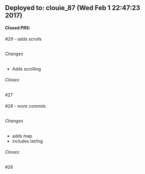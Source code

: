 ## Deployed to: clouie_87 (Wed Feb  1 22:47:23 2017)

#### Closed PRS:

###### #29 - adds scrolls

###### Changes
 
- Adds scrolling 


###### Closes:
 #27 

###### #28 - more commits

###### Changes
 
- adds map 
- includes lat/lng 


###### Closes:
 #26 

[meta_data]: {"clouie_87":{"old_sha":"77f0d9723c28eecf7ae9a2efda92fe39ec96e5f0","commit_sha":"c1c115c4108ee9eb163a261f16bbce838121eee7"}}


